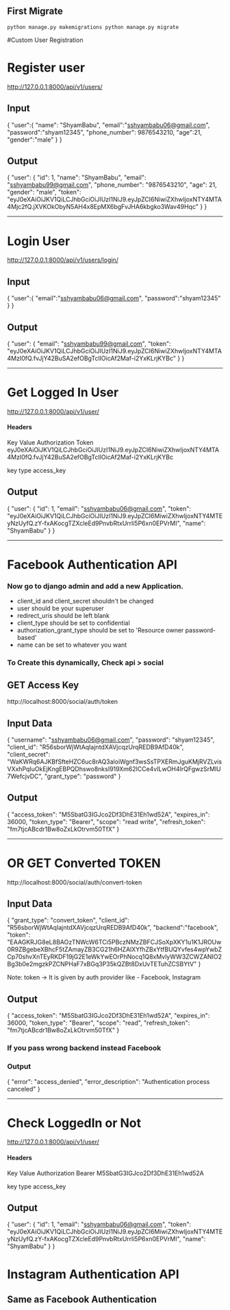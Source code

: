 ## First Migrate
`
python manage.py makemigrations
python manage.py migrate
`

#Custom User Registration

# Register user
http://127.0.0.1:8000/api/v1/users/

## Input
{
	"user":{
		"name": "ShyamBabu",
		"email":"sshyambabu06@gmail.com",
		"password":"shyam12345",
		"phone_number": 9876543210,
		"age":21,
		"gender":"male"
	}
}

## Output

{
    "user": {
        "id": 1,
        "name": "ShyamBabu",
        "email": "sshyambabu99@gmail.com",
        "phone_number": "9876543210",
        "age": 21,
        "gender": "male",
        "token": "eyJ0eXAiOiJKV1QiLCJhbGciOiJIUzI1NiJ9.eyJpZCI6NiwiZXhwIjoxNTY4MTA4Mjc2fQ.jXVKOkObyN5AH4x8EpMX6bgFvJHA6kbgko3Wav49Hqc"
    }
}

---

# Login User 

http://127.0.0.1:8000/api/v1/users/login/

## Input 

{
	"user":{
		"email":"sshyambabu06@gmail.com",
		"password":"shyam12345"
	}
}

## Output

{
    "user": {
        "email": "sshyambabu99@gmail.com",
        "token": "eyJ0eXAiOiJKV1QiLCJhbGciOiJIUzI1NiJ9.eyJpZCI6NiwiZXhwIjoxNTY4MTA4MzI0fQ.fvJjY42BuSA2efOBgTclIOicAf2Maf-i2YxKLrjKYBc"
    }
}

---

# Get Logged In User

http://127.0.0.1:8000/api/v1/user/

#### Headers
Key				Value
Authorization	Token eyJ0eXAiOiJKV1QiLCJhbGciOiJIUzI1NiJ9.eyJpZCI6NiwiZXhwIjoxNTY4MTA4MzI0fQ.fvJjY42BuSA2efOBgTclIOicAf2Maf-i2YxKLrjKYBc

key             type   access_key

## Output

{
    "user": {
        "id": 1,
        "email": "sshyambabu06@gmail.com",
        "token": "eyJ0eXAiOiJKV1QiLCJhbGciOiJIUzI1NiJ9.eyJpZCI6MiwiZXhwIjoxNTY4MTEyNzUyfQ.zY-fxAKocgTZXcleEd9PnvbRtxUrrli5P6xn0EPVrMI",
        "name": "ShyamBabu"
    }
}

---

# Facebook Authentication API

### Now go to django admin and add a new Application.
- client_id and client_secret shouldn't be changed
- user should be your superuser
- redirect_uris should be left blank
- client_type should be set to confidential
- authorization_grant_type should be set to 'Resource owner password-based'
- name can be set to whatever you want


### To Create this dynamically, Check api > social 


## GET Access Key
http://localhost:8000/social/auth/token

## Input Data

{
	"username": "sshyambabu06@gmail.com",
	"password": "shyam12345",
	"client_id": "R56sborWjWtAqIajntdXAVjcqzUrqREDB9AfD40k",
	"client_secret": "WaKWRq6AJKBfSfteHZC6uc8rAQ3aloiWgnf3wsSsTPXERmJguKMjRVZLvisVXxhPqIuOkEjKngEBPQDhswo8nksI919Xm62lCCe4vILwOH4IrQFgwzSrMlU7WefcjvDC",
	"grant_type": "password"
}

## Output

{
    "access_token": "M5SbatG3IGJco2Df3DhE31Eh1wd52A",
    "expires_in": 36000,
    "token_type": "Bearer",
    "scope": "read write",
    "refresh_token": "fm7tjcABcdr1Bw8oZxLkOtrvm50TfX"
}

---


# OR GET Converted TOKEN

http://localhost:8000/social/auth/convert-token

## Input Data
{
	"grant_type": "convert_token",
	"client_id": "R56sborWjWtAqIajntdXAVjcqzUrqREDB9AfD40k",
	"backend":"facebook",
	"token": "EAAGKRJG8eL8BAOzTNWcW6TCi5PBczNMzZBFCJSoXpXKY1u1K1JROUw0R9ZBgebeXBhcF5tZAmayZB3CG21h6HZAlXYfhZBxYtfBUQYvfes4wpYwbZCp70shvXnTEyRKDF19jG2E1eWkYwEOrPhNocq1Q8xMvlyWW3ZCWZANIO2Bg3b0e2mgzkPZCNPHaF7xBGq3P35kQZBt8DxUvTETuhZCSBYtV"
}

Note: token -> It is given by auth provider like - Facebook, Instagram

## Output

{
    "access_token": "M5SbatG3IGJco2Df3DhE31Eh1wd52A",
    "expires_in": 36000,
    "token_type": "Bearer",
    "scope": "read",
    "refresh_token": "fm7tjcABcdr1Bw8oZxLkOtrvm50TfX"
}


### If you pass wrong backend instead Facebook 
### Output

{
    "error": "access_denied",
    "error_description": "Authentication process canceled"
}



---
# Check LoggedIn or Not

http://127.0.0.1:8000/api/v1/user/

#### Headers
Key				Value
Authorization	Bearer M5SbatG3IGJco2Df3DhE31Eh1wd52A

key             type   access_key

## Output

{
    "user": {
        "id": 1,
        "email": "sshyambabu06@gmail.com",
        "token": "eyJ0eXAiOiJKV1QiLCJhbGciOiJIUzI1NiJ9.eyJpZCI6MiwiZXhwIjoxNTY4MTEyNzUyfQ.zY-fxAKocgTZXcleEd9PnvbRtxUrrli5P6xn0EPVrMI",
        "name": "ShyamBabu"
    }
}


# Instagram Authentication API

## Same as Facebook Authentication
